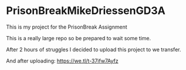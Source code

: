 # PrisonBreakMikeDriessenGD3A
This is my project for the PrisonBreak Assignment

This is a really large repo so be prepared to wait some time.

After 2 hours of struggles I decided to upload this project to we transfer.

And after uploading:
https://we.tl/t-37ifw7Ayfz
